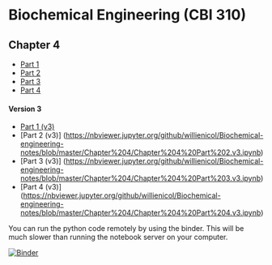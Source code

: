 # Biochemical Engineering (CBI 310)

## Chapter 4
* [Part 1](https://nbviewer.jupyter.org/github/willienicol/Biochemical-engineering-notes/blob/master/Chapter%204/Chapter%204%20Part%201.ipynb)
* [Part 2](https://nbviewer.jupyter.org/github/willienicol/Biochemical-engineering-notes/blob/master/Chapter%204/Chapter%204%20Part%202.ipynb)
* [Part 3](https://nbviewer.jupyter.org/github/willienicol/Biochemical-engineering-notes/blob/master/Chapter%204/Chapter%204%20Part%203.ipynb)
* [Part 4](https://nbviewer.jupyter.org/github/willienicol/Biochemical-engineering-notes/blob/master/Chapter%204/Chapter%204%20Part%204.ipynb)

#### Version 3
* [Part 1 (v3)](https://nbviewer.jupyter.org/github/willienicol/Biochemical-engineering-notes/blob/master/Chapter%204/Chapter%204%20Part%201.v3.ipynb)
* [Part 2 (v3)] (https://nbviewer.jupyter.org/github/willienicol/Biochemical-engineering-notes/blob/master/Chapter%204/Chapter%204%20Part%202.v3.ipynb)
* [Part 3 (v3)] (https://nbviewer.jupyter.org/github/willienicol/Biochemical-engineering-notes/blob/master/Chapter%204/Chapter%204%20Part%203.v3.ipynb)
* [Part 4 (v3)] (https://nbviewer.jupyter.org/github/willienicol/Biochemical-engineering-notes/blob/master/Chapter%204/Chapter%204%20Part%204.v3.ipynb)


You can run the python code remotely by using the binder. This will be much slower than running the notebook server on your computer.

[![Binder](http://mybinder.org/badge.svg)](http://mybinder.org/repo/willienicol/Biochemical-engineering-notes)
